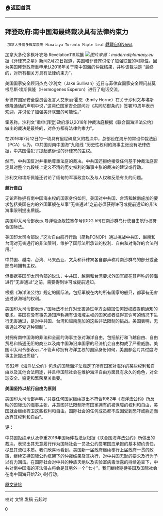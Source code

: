 ###  [:house:返回首頁](https://github.com/ourhimalayas/txt)
---

## 拜登政府:南中国海最终裁决具有法律约束力
` 加拿大多倫多楓葉農場 Himalaya Toronto Maple Leaf` [轉載自GNews](https://gnews.org/zh-hans/931191/)

加拿大多伦多枫叶农场 Revelation119熙攘
![]()![](https://gnews.org/wp-content/uploads/2021/02/moderndiplomacy.eu_.jpg)*图片来源：moderndiplomacy.eu*
据《菲律宾之星》新闻2月22日报道，美国和菲律宾讨论了加强联盟的可能性，因为美国拜登政府重申承认2016年关于南中国海的仲裁结果，并称该裁决是 “最终的，对所有相关方具有法律约束力”。

美国国家安全顾问杰克·沙利文（Jake Sullivan）近日与菲律宾国家安全顾问赫莫根尼斯·埃斯佩隆（Hermogenes Esperon）进行了电话交流。

菲律宾国家安全委员会发言人艾米丽·霍恩（Emily Horne）在关于沙利文与埃斯佩隆通话的声明中说，”这两位国家安全顾问对《共同防御条约》签署70周年表示欢迎，并讨论了加强美菲联盟的可能性。”

霍恩称，沙利文”重申(拜登)政府承认2016年仲裁法庭根据《联合国海洋法公约》做出的裁决是最终的，对各方都有法律约束力”。

在2016年7月12日的一项具有里程碑意义的裁决中，总部设在海牙的常设仲裁法庭（PCA）认为，中共国对南中国海”九段线 “历史性权利的海事主张没有法律依据，中共国侵犯了提起该诉讼的菲律宾的主权。

然而，中共国反对并拒绝尊重法庭的裁决。中共国还拒绝接受任何基于仲裁法庭否定其对整个九段线上定义不清的历史权利的海事主张的裁决的建议或行动。

沙利文和埃斯佩隆还讨论了缅甸的军事政变以及与人权和反恐有关的问题。

**航行自由**

无论声称拥有南中国海主权的国家身份如何，美国对中共国、台湾和越南施加的要求包括美国在内的外国军舰在从事”无害通过”之前必须获得许可或提前通知的非法海事限制提出质疑。

美国印太司令部表示,导弹驱逐舰拉塞尔号(DDG 59)在南沙群岛行使自由航行权符合国际法。

美国印太司令部说，”这次自由航行行动（简称FONOP）通过挑战中共国、越南和台湾对无害通行的非法限制，维护了国际法所承认的权利、自由和对海洋的合法利用。”

中共国、越南、台湾、马来西亚、文莱和菲律宾各自都声称对南沙群岛的部分或全部岛屿拥有主权。

但根据美国印太司令部的说法，中共国、越南和台湾要求外国军舰在其声称的领海进行”无害通过”之前，需要得到许可或提前通知。

根据《海洋法公约》规定的国际法，包括军舰在内的所有国家的船只，都享有无害通过该海域的权利。

美国印太司令部表示，”国际法不允许对无害通过单方面施加任何授权或提前通知的要求。美国在没有事先通知声称拥有该海域主权的国家或者征得其许可的情况下进行无害通过，是对中共国、台湾和越南施加的这些非法限制的挑战。美国表明，无害通过不受这种限制”。

对拥有南中国海的非法和全面的海事主张对海洋自由，包括航行和飞越自由、自由贸易和畅通无阻的商业以及南中国海沿岸国家的经济机会自由构成了严重威胁。美国印太司令部表示，”不管声称拥有海洋主权的国家身份如何，美国都会对其过度海事主张提出质疑”。

1982年《海洋法公约》包含的国际海洋法规定了所有国家对海洋的某些权利和自由以及其他合法用途，并且申国际社会在维护海洋自由方面具有永久的角色，对全球安全、稳定和繁荣至关重要。

**美国坚持以航行自由为原则**

美国印太司令部声明，”只要任何国家继续提出不符合1982年《海洋法公约》所反映的国际法的海事主张，并意图非法限制所有国家拥有的被保障的权利和自由，美国就会继续捍卫这些权利和自由。国际社会的任何成员都不应因受到恐吓或胁迫而放弃其权利和自由”。

**评：**

中共国拒绝承认及尊重2016年国际仲裁法庭根据《联合国海洋法公约》所做出的裁决，表现出其无意履行作为国际社会一员及公约签署国应承担的基本契约责任，尽显其流氓本质。我们欣喜地看到，美国新一届政府继续奉行上届政府一贯的政策，继续支持国际公约框架下的仲裁结果及其执行，对中共国无耻的要求及行为予以有力回击。在国际社会对中共的种族灭绝以及实验室病毒泄露的持续追查下，中共对南中国海的非法侵占将会是其另外一个“七寸”。我们继续期待美国及国际社会在南中国海开始72小时行动。

[原文链接](https://www.philstar.com/headlines/2021/02/22/2079471/biden-government-south-china-sea-ruling-final-legally-binding)

* * *

校对 文锦
发稿 云起时

0
